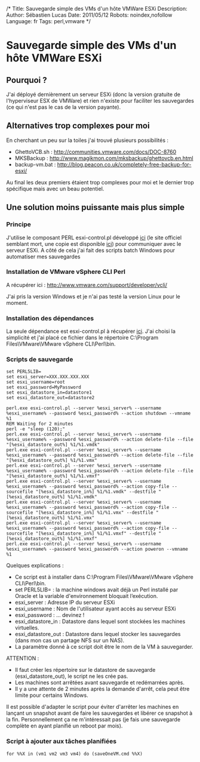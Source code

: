 /*
Title: Sauvegarde simple des VMs d'un hôte VMWare ESXi
Description: 
Author: Sébastien Lucas
Date: 2011/05/12
Robots: noindex,nofollow
Language: fr
Tags: perl,vmware
*/
# Sauvegarde simple des VMs d'un hôte VMWare ESXi

## Pourquoi ?
J'ai déployé dernièrement un serveur ESXi (donc la version gratuite de l'hyperviseur ESX de VMWare) et rien n'existe pour faciliter les sauvegardes (ce qui n'est pas le cas de la version payante).

## Alternatives trop complexes pour moi

En cherchant un peu sur la toiles j'ai trouvé plusieurs possibilités :
* GhettoVCB.sh : http://communities.vmware.com/docs/DOC-8760
* MKSBackup : http://www.magikmon.com/mksbackup/ghettovcb.en.html
* backup-vm.bat : http://blog.peacon.co.uk/completely-free-backup-for-esxi/

Au final les deux premiers étaient trop complexes pour moi et le dernier trop spécifique mais avec un beau potentiel.

## Une solution moins puissante mais plus simple

### Principe
J'utilise le composant PERL esxi-control.pl développé [ici](http://blog.peacon.co.uk/esxi-control-pl-script-vm-actions-on-free-licensed-esxi/) (le site officiel semblant mort, une copie est disponible [ici](/blog/esxi-control)) pour communiquer avec le serveur ESXi. A côté de cela j'ai fait des scripts batch Windows pour automatiser mes sauvegardes

### Installation de VMware vSphere CLI Perl

A récupérer ici : http://www.vmware.com/support/developer/vcli/

J'ai pris la version Windows et je n'ai pas testé la version Linux pour le moment.

### Installation des dépendances

La seule dépendance est esxi-control.pl à récupérer [ici](http://blog.peacon.co.uk/wiki/Esxi-control.pl). J'ai choisi la simplicité et j'ai placé ce fichier dans le répertoire C:\Program Files\VMware\VMware vSphere CLI\Perl\bin.

### Scripts de sauvegarde

```
set PERL5LIB=
set esxi_server=XXX.XXX.XXX.XXX
set esxi_username=root
set esxi_password=MyPassword
set esxi_datastore_in=datastore1
set esxi_datastore_out=datastore2

perl.exe esxi-control.pl --server %esxi_server% --username %esxi_username% --password %esxi_password% --action shutdown --vmname %1
REM Waiting for 2 minutes
perl -e "sleep (120);"
perl.exe esxi-control.pl --server %esxi_server% --username %esxi_username% --password %esxi_password% --action delete-file --file "[%esxi_datastore_out%] %1/%1.vmdk"
perl.exe esxi-control.pl --server %esxi_server% --username %esxi_username% --password %esxi_password% --action delete-file --file "[%esxi_datastore_out%] %1/%1.vmx"
perl.exe esxi-control.pl --server %esxi_server% --username %esxi_username% --password %esxi_password% --action delete-file --file "[%esxi_datastore_out%] %1/%1.vmxf"
perl.exe esxi-control.pl --server %esxi_server% --username %esxi_username% --password %esxi_password% --action copy-file --sourcefile "[%esxi_datastore_in%] %1/%1.vmdk" --destfile "[%esxi_datastore_out%] %1/%1.vmdk"
perl.exe esxi-control.pl --server %esxi_server% --username %esxi_username% --password %esxi_password% --action copy-file --sourcefile "[%esxi_datastore_in%] %1/%1.vmx" --destfile "[%esxi_datastore_out%] %1/%1.vmx"
perl.exe esxi-control.pl --server %esxi_server% --username %esxi_username% --password %esxi_password% --action copy-file --sourcefile "[%esxi_datastore_in%] %1/%1.vmxf" --destfile "[%esxi_datastore_out%] %1/%1.vmxf"
perl.exe esxi-control.pl --server %esxi_server% --username %esxi_username% --password %esxi_password% --action poweron --vmname %1
```
Quelques explications :
* Ce script est à installer dans C:\Program Files\VMware\VMware vSphere CLI\Perl\bin. 
* set PERL5LIB= : la machine windows avait déjà un Perl installé par Oracle et la variable d'environnement bloquait l’exécution.
* esxi_server : Adresse IP du serveur ESXi
* esxi_username : Nom de l'utilisateur ayant accès au serveur ESXi
* esxi_password : ... devinez !
* esxi_datastore_in : Datastore dans lequel sont stockées les machines virtuelles.
* esxi_datastore_out : Datastore dans lequel stocker les sauvegardes (dans mon cas un partage NFS sur un NAS).
* La paramètre donné à ce script doit être le nom de la VM à sauvegarder.

ATTENTION :
* Il faut créer les répertoire sur le datastore de sauvegarde (esxi_datastore_out), le script ne les crée pas.
* Les machines sont arrêtées avant sauvegarde et redémarrées après.
* Il y a une attente de 2 minutes après la demande d'arrêt, cela peut être limite pour certains Windows.

Il est possible d'adapter le script pour éviter d'arrêter les machines en lançant un snapshot avant de faire les sauvegardes et libérer ce snapshot à la fin. Personnellement ça ne m'intéressait pas (je fais une sauvegarde complète en ayant planifié un reboot par mois).

### Script à ajouter aux tâches planifiées

```
for %%X in (vm1 vm2 vm3 vm4) do (saveOneVM.cmd %%X)
```





